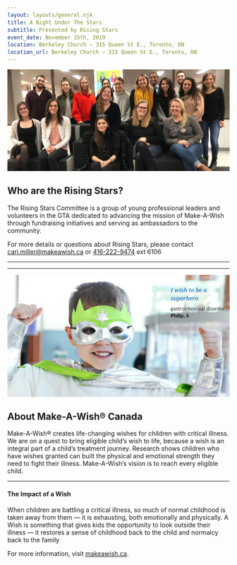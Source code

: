 ```yaml
---
layout: layouts/general.njk
title: A Night Under The Stars
subtitle: Presented by Rising Stars
event_date: November 15th, 2019
location: Berkeley Church – 315 Queen St E., Toronto, ON
location_url: Berkeley Church – 315 Queen St E., Toronto, ON
---
```


![Picture of Rising Stars staff](/images/rising-stars-staff.jpg "Picture of Rising Stars staff")
## Who are the Rising Stars?
The Rising Stars Committee is a group of young professional leaders and volunteers in the GTA dedicated to advancing the mission of Make-A-Wish through fundraising initiatives and serving as ambassadors to the community.

For more details or questions about Rising Stars, please contact [cari.miller@makeawish.ca](mailto:cari.miller@makeawish.ca) or [416-222-9474](tel:416-222-9474) ext 6106
***
***
![Picture of a Superhero Girl](/images/girl.jpg "Picture of a Superhero Girl")
## About Make-A-Wish® Canada
Make-A-Wish® creates life-changing wishes for children with critical illness. We are on a quest to bring eligible child’s wish to life,  because a wish is an integral part of a child’s treatment journey. Research shows children who have wishes granted can built the physical and emotional strength they need to fight their illness. Make-A-Wish’s vision is to reach every eligible child.
***
#### The Impact of a Wish
When children are battling a critical illness, so much of normal childhood is taken away from them — it is exhausting, both emotionally and physically. A Wish is something that gives kids the opportunity to look outside their illness — it restores a sense of childhood back to the child and normalcy back to the family

For more information, visit [makeawish.ca](https://makeawish.ca/).
